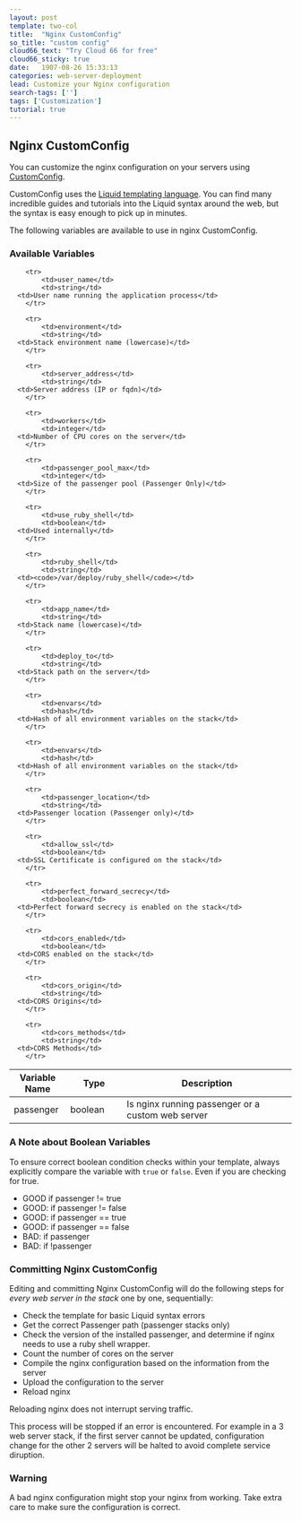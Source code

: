 ```yaml
---
layout: post
template: two-col
title:  "Nginx CustomConfig"
so_title: "custom config"
cloud66_text: "Try Cloud 66 for free"
cloud66_sticky: true
date:   1907-08-26 15:33:13
categories: web-server-deployment
lead: Customize your Nginx configuration
search-tags: ['']
tags: ['Customization']
tutorial: true
---
```


## Nginx CustomConfig

You can customize the nginx configuration on your servers using [CustomConfig](/stack-features/custom-config.html).

CustomConfig uses the [Liquid templating language](http://liquidmarkup.org/). You can find many incredible guides and tutorials into the Liquid syntax around the web, but the syntax is easy enough to pick up in minutes.

The following variables are available to use in nginx CustomConfig.

### Available Variables

<table class='table table-bordered table-striped'>
  <colgroup>
    <col width="20%"/>
    <col width="20%"/>
    <col width="60%"/>
  </colgroup>
	<thead>
		<tr>
			<th>Variable Name</th>
      <th>Type</th>
			<th>Description</th>
		</tr>
	</thead>
	<tbody>
		<tr>
			<td>passenger</td>
			<td>boolean</td>
      <td>Is nginx running passenger or a custom web server</td>
		</tr>

		<tr>
			<td>user_name</td>
			<td>string</td>
      <td>User name running the application process</td>
		</tr>

		<tr>
			<td>environment</td>
			<td>string</td>
      <td>Stack environment name (lowercase)</td>
		</tr>

		<tr>
			<td>server_address</td>
			<td>string</td>
      <td>Server address (IP or fqdn)</td>
		</tr>

		<tr>
			<td>workers</td>
			<td>integer</td>
      <td>Number of CPU cores on the server</td>
		</tr>

		<tr>
			<td>passenger_pool_max</td>
			<td>integer</td>
      <td>Size of the passenger pool (Passenger Only)</td>
		</tr>

		<tr>
			<td>use_ruby_shell</td>
			<td>boolean</td>
      <td>Used internally</td>
		</tr>

		<tr>
			<td>ruby_shell</td>
			<td>string</td>
      <td><code>/var/deploy/ruby_shell</code></td>
		</tr>

		<tr>
			<td>app_name</td>
			<td>string</td>
      <td>Stack name (lowercase)</td>
		</tr>

		<tr>
			<td>deploy_to</td>
			<td>string</td>
      <td>Stack path on the server</td>
		</tr>

		<tr>
			<td>envars</td>
			<td>hash</td>
      <td>Hash of all environment variables on the stack</td>
		</tr>

		<tr>
			<td>envars</td>
			<td>hash</td>
      <td>Hash of all environment variables on the stack</td>
		</tr>

		<tr>
			<td>passenger_location</td>
			<td>string</td>
      <td>Passenger location (Passenger only)</td>
		</tr>

		<tr>
			<td>allow_ssl</td>
			<td>boolean</td>
      <td>SSL Certificate is configured on the stack</td>
		</tr>

		<tr>
			<td>perfect_forward_secrecy</td>
			<td>boolean</td>
      <td>Perfect forward secrecy is enabled on the stack</td>
		</tr>

		<tr>
			<td>cors_enabled</td>
			<td>boolean</td>
      <td>CORS enabled on the stack</td>
		</tr>

		<tr>
			<td>cors_origin</td>
			<td>string</td>
      <td>CORS Origins</td>
		</tr>

		<tr>
			<td>cors_methods</td>
			<td>string</td>
      <td>CORS Methods</td>
		</tr>

  </tbody>
</table>

### A Note about Boolean Variables

To ensure correct boolean condition checks within your template, always explicitly compare the variable with `true` or `false`. Even if you are checking for true.

* GOOD if passenger != true
* GOOD: if passenger != false
* GOOD: if passenger == true
* GOOD: if passenger == false
* BAD: if passenger
* BAD: if !passenger

### Committing Nginx CustomConfig

Editing and committing Nginx CustomConfig will do the following steps for _every web server in the stack_ one by one, sequentially:

* Check the template for basic Liquid syntax errors
* Get the correct Passenger path (passenger stacks only)
* Check the version of the installed passenger, and determine if nginx needs to use a ruby shell wrapper.
* Count the number of cores on the server
* Compile the nginx configuration based on the information from the server
* Upload the configuration to the server
* Reload nginx

Reloading nginx does not interrupt serving traffic.

This process will be stopped if an error is encountered. For example in a 3 web server stack, if the first server cannot be updated, configuration change for the other 2 servers will be halted to avoid complete service diruption.

<div class="notice notice-warning">
    <h3>Warning</h3>
    <p>A bad nginx configuration might stop your nginx from working. Take extra care to make sure the configuration is correct.</p>
</div>
